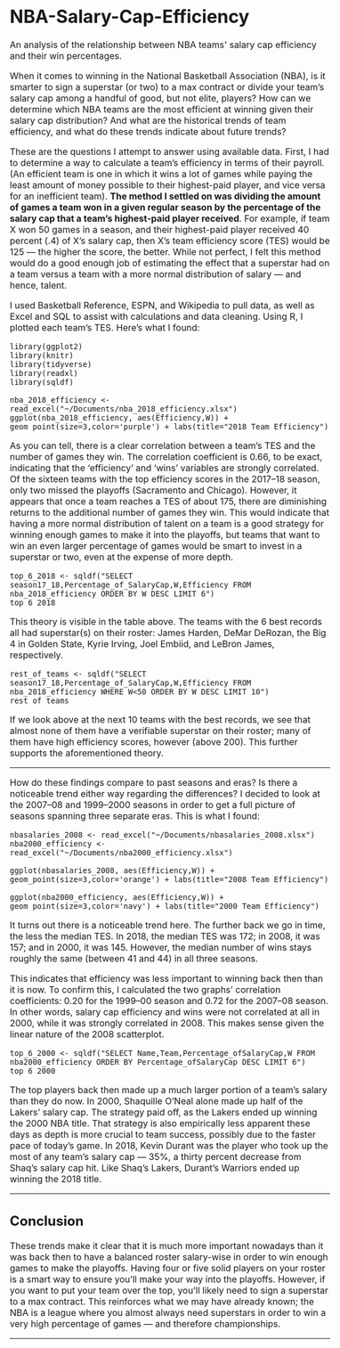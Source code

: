 # NBA-Salary-Cap-Efficiency
An analysis of the relationship between NBA teams' salary cap efficiency and their win percentages.

<style type="text/css">
  body{
  font-size: 12pt;
}
</style>

When it comes to winning in the National Basketball Association (NBA), is it smarter to sign a superstar (or two) to a max contract or divide your team’s salary cap among a handful of good, but not elite, players? How can we determine which NBA teams are the most efficient at winning given their salary cap distribution? And what are the historical trends of team efficiency, and what do these trends indicate about future trends?

These are the questions I attempt to answer using available data. First, I had to determine a way to calculate a team’s efficiency in terms of their payroll. (An efficient team is one in which it wins a lot of games while paying the least amount of money possible to their highest-paid player, and vice versa for an inefficient team). __The method I settled on was dividing the amount of games a team won in a given regular season by the percentage of the salary cap that a team’s highest-paid player received__. For example, if team X won 50 games in a season, and their highest-paid player received 40 percent (.4) of X’s salary cap, then X’s team efficiency score (TES) would be 125 — the higher the score, the better. While not perfect, I felt this method would do a good enough job of estimating the effect that a superstar had on a team versus a team with a more normal distribution of salary — and hence, talent.


I used Basketball Reference, ESPN, and Wikipedia to pull data, as well as Excel and SQL to assist with calculations and data cleaning. Using R, I plotted each team’s TES. Here’s what I found:


```{r setup, message=FALSE, warning=FALSE}
library(ggplot2)
library(knitr)
library(tidyverse)
library(readxl)
library(sqldf)
```


```{r, warning=FALSE,out.width="65%",fig.align='center'}
nba_2018_efficiency <- read_excel("~/Documents/nba_2018_efficiency.xlsx")
ggplot(nba_2018_efficiency, aes(Efficiency,W)) + geom_point(size=3,color='purple') + labs(title="2018 Team Efficiency")
```

As you can tell, there is a clear correlation between a team’s TES and the number of games they win. The correlation coefficient is 0.66, to be exact, indicating that the ‘efficiency’ and ‘wins’ variables are strongly correlated. Of the sixteen teams with the top efficiency scores in the 2017–18 season, only two missed the playoffs (Sacramento and Chicago). However, it appears that once a team reaches a TES of about 175, there are diminishing returns to the additional number of games they win. This would indicate that having a more normal distribution of talent on a team is a good strategy for winning enough games to make it into the playoffs, but teams that want to win an even larger percentage of games would be smart to invest in a superstar or two, even at the expense of more depth.



```{r}
top_6_2018 <- sqldf("SELECT season17_18,Percentage_of_SalaryCap,W,Efficiency FROM nba_2018_efficiency ORDER BY W DESC LIMIT 6")
top_6_2018
```



This theory is visible in the table above. The teams with the 6 best records all had superstar(s) on their roster: James Harden, DeMar DeRozan, the Big 4 in Golden State, Kyrie Irving, Joel Embiid, and LeBron James, respectively.



```{r}
rest_of_teams <- sqldf("SELECT season17_18,Percentage_of_SalaryCap,W,Efficiency FROM nba_2018_efficiency WHERE W<50 ORDER BY W DESC LIMIT 10")
rest_of_teams
```



If we look above at the next 10 teams with the best records, we see that almost none of them have a verifiable superstar on their roster; many of them have high efficiency scores, however (above 200). This further supports the aforementioned theory.

***
How do these findings compare to past seasons and eras? Is there a noticeable trend either way regarding the differences? I decided to look at the 2007–08 and 1999–2000 seasons in order to get a full picture of seasons spanning three separate eras. This is what I found:



```{r,message=FALSE,warning=FALSE,out.width="65%",fig.align='center'}
nbasalaries_2008 <- read_excel("~/Documents/nbasalaries_2008.xlsx")
nba2000_efficiency <- read_excel("~/Documents/nba2000_efficiency.xlsx")

ggplot(nbasalaries_2008, aes(Efficiency,W)) + geom_point(size=3,color='orange') + labs(title="2008 Team Efficiency")

ggplot(nba2000_efficiency, aes(Efficiency,W)) + geom_point(size=3,color='navy') + labs(title="2000 Team Efficiency")
```



It turns out there is a noticeable trend here. The further back we go in time, the less the median TES. In 2018, the median TES was 172; in 2008, it was 157; and in 2000, it was 145. However, the median number of wins stays roughly the same (between 41 and 44) in all three seasons.


This indicates that efficiency was less important to winning back then than it is now. To confirm this, I calculated the two graphs’ correlation coefficients: 0.20 for the 1999–00 season and 0.72 for the 2007–08 season. In other words, salary cap efficiency and wins were not correlated at all in 2000, while it was strongly correlated in 2008. This makes sense given the linear nature of the 2008 scatterplot.



```{r}
top_6_2000 <- sqldf("SELECT Name,Team,Percentage_ofSalaryCap,W FROM nba2000_efficiency ORDER BY Percentage_ofSalaryCap DESC LIMIT 6")
top_6_2000
```



The top players back then made up a much larger portion of a team’s salary than they do now. In 2000, Shaquille O’Neal alone made up half of the Lakers’ salary cap. The strategy paid off, as the Lakers ended up winning the 2000 NBA title. That strategy is also empirically less apparent these days as depth is more crucial to team success, possibly due to the faster pace of today’s game. In 2018, Kevin Durant was the player who took up the most of any team’s salary cap — 35%, a thirty percent decrease from Shaq’s salary cap hit. Like Shaq’s Lakers, Durant’s Warriors ended up winning the 2018 title.

*** 

## Conclusion
These trends make it clear that it is much more important nowadays than it was back then to have a balanced roster salary-wise in order to win enough games to make the playoffs. Having four or five solid players on your roster is a smart way to ensure you’ll make your way into the playoffs. However, if you want to put your team over the top, you’ll likely need to sign a superstar to a max contract. This reinforces what we may have already known; the NBA is a league where you almost always need superstars in order to win a very high percentage of games — and therefore championships.

***



